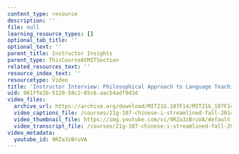 ```yaml
---
content_type: resource
description: ''
file: null
learning_resource_types: []
optional_tab_title: ''
optional_text: ''
parent_title: Instructor Insights
parent_type: ThisCourseAtMITSection
related_resources_text: ''
resource_index_text: ''
resourcetype: Video
title: 'Instructor Interview: Philosophical Approach to Language Teaching'
uid: 961ffe2b-5120-58c2-85c6-aac54adf9d3d
video_files:
  archive_url: https://archive.org/download/MIT21G.107F14/MIT21G_107F14_PhilosophicalApproach_300k.mp4
  video_captions_file: /courses/21g-107-chinese-i-streamlined-fall-2014/78ecf57fa0b7563bbe0bb566a70ff131_9RZa3zBruVA.vtt
  video_thumbnail_file: https://img.youtube.com/vi/9RZa3zBruVA/default.jpg
  video_transcript_file: /courses/21g-107-chinese-i-streamlined-fall-2014/f10f486e29a59703a0acbeb5b35943bb_9RZa3zBruVA.pdf
video_metadata:
  youtube_id: 9RZa3zBruVA
---
```

